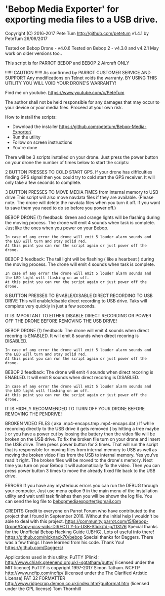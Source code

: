 # 'Bebop Media Exporter' for exporting media files to a USB drive.
Copyright (C) 2016-2017  Pete Tum http://github.com/petetum
v1.4.1 by PeteTum 26/09/2017

Tested on Bebop Drone - v4.0.6
Tested on Bebop 2 - v4.3.0 and v4.2.1
May work on older versions too..

This script is for PARROT BEBOP and BEBOP 2 Aircraft ONLY

  !!!!!! CAUTION !!!!!!
As confirmed by PARROT CUSTOMER SERVICE AND SUPPORT
Any modifications on Telnet voids the warranty.
BY USING THIS UTILITY YOU WILL VOID YOUR DRONE'S WARRANTY!
  
Find me on youtube.
https://www.youtube.com/c/PeteTum

The author shall not be held responsible for any damages that may occur to your device or your media files.
Proceed at your own risk.

How to install the scripts:
  - Download the installer
	https://github.com/petetum/Bebop-Media-Exporter/
  - Run the utility
  - Follow on screen instructions
  - You're done

There will be 3 scripts installed on your drone. 
Just press the power button on your drone the number of times below 
to start the scripts:

2 BUTTON PRESSES TO COLD START GPS.
  If your drone has difficulties finding GPS signal then you could try 
  to cold start the GPS receiver. It will only take a few seconds to complete.

3 BUTTON PRESSES TO MOVE MEDIA FIMES from internal memory to USB drive
  This script will also move navdata files if they are available.
  (Please note. The drone will delete the navdata files when you turn it off.
  If you want to save them you need to do so before you power off.)

  BEBOP DRONE (1) feedback:
    Green and orange lights will be flashing during the moving process.
    The drone will emit 4 sounds when task is complete. Just like the ones when you
    power on your Bebop.

    In case of any error the drone will emit 5 louder alarm sounds and
    the LED will turn and stay solid red.
    At this point you can run the script again or just power off the drone.

  BEBOP 2 feedback:
    The tail light will be flashing ( like a hearbeat ) during the moving process.
    The drone will emit 4 sounds when task is complete.

    In case of any error the drone will emit 5 louder alarm sounds and
    the LED light will flashing on an off.
    At this point you can run the script again or just power off the drone.

8 BUTTON PRESSES TO ENABLE/DISABLE DIRECT RECORDING TO USB DRIVE
  This will enable/disable direct recording to USB drive.
  Taks will complete very quickly in just a few seconds.
  
  IT IS IMPORTANT TO EITHER DISABLE DIRECT RECORDING OR 
  POWER OFF THE DRONE BEFORE REMOVING THE USB DRIVE!

  BEBOP DRONE (1) feedback:
    The drone will emit 4 sounds when direct recoring is ENABLED.
	It will emit 8 sounds when direct recoring is DISABLED.

    In case of any error the drone will emit 5 louder alarm sounds and
    the LED will turn and stay solid red.
    At this point you can run the script again or just power off the drone.

  BEBOP 2 feedback:
    The drone will emit 4 sounds when direct recoring is ENABLED.
	It will emit 8 sounds when direct recoring is DISABLED.

    In case of any error the drone will emit 5 louder alarm sounds and
    the LED light will flashing on an off.
    At this point you can run the script again or just power off the drone.


IT IS HIGHLY RECOMMENDED TO TURN OFF YOUR DRONE BEFORE REMOVING THE PENDRIVE!

BROKEN VIDEO FILES ( aka .mp4-encaps.tmp .mp4-encaps.dat )
  If while recording directly to the USB drive it gets removed ( by hitting a tree maybe ) 
  or you have a power cut by loosing the battery then the video file will be broken on 
  the USB drive. To fix the broken file turn on your drone and insert the USB drive.
  Then press power button for 3 times. That will run the script that is responsible for 
  moving files from internal memory to USB as well as moving the broken video files
  from the USB to internal memory. Yes you've read it right. The broken files will be moved 
  to the drone's memory. Next time you turn on your Bebop it will automatically fix the video.
  Then you can press power button 3 times to move the already fixed file back to the USB drive.

ERRORS
  If you have any mysterious errors you can run the DEBUG through your computer.
  Just use menu option 9 in the main menu of the installation utility and wait 
  until task finishes then you will be shown the log file.
  You can send the log file to bebopmediaexporter@gmail.com

CREDITS
  Credit to everyone on Parrot Forum who have contributed to the project that I found in September 2016.
  Without the initial help I wouldn't be able to deal with this project.
  https://community.parrot.com/t5/Bebop-Drone/Copy-pics-vids-DIRECTLY-to-USB-Stick/td-p/113176
  Special thanks for the Unofficial Bebop Hacking Guide (UBHG). Lots of useful info there!
  https://github.com/nicknack70/bebop
  Special thanks for Daggers. There was a few things I have learned from his code. Thank You!
  https://github.com/Daggers/

Applications used in this utility:
  PuTTY (Plink): http://www.chiark.greenend.org.uk/~sgtatham/putty/ (licensed under the MIT licence) PuTTY is copyright 1997-2017 Simon Tatham.
  NCFTP http://www.ncftp.com/ncftp/ (licensed under the The Clarified Artistic License)
  FAT 32 FORMATTER http://www.ridgecrop.demon.co.uk/index.htm?guiformat.htm (licensed under the GPL license) Tom Thornhill
